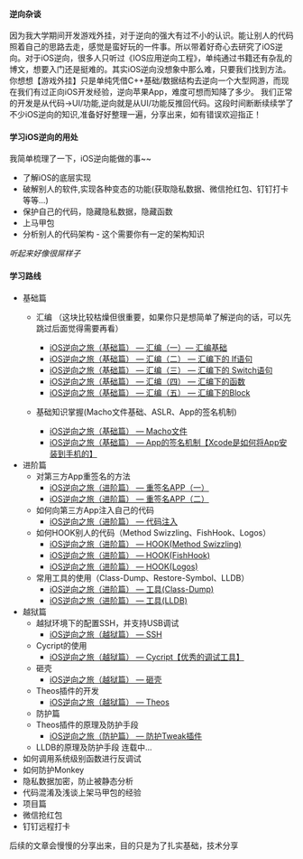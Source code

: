 #### 逆向杂谈
因为我大学期间开发游戏外挂，对于逆向的强大有过不小的认识。能让别人的代码照着自己的思路去走，感觉是蛮好玩的一件事。所以带着好奇心去研究了iOS逆向。对于iOS逆向，很多人只听过《IOS应用逆向工程》，单纯通过书籍还有杂乱的博文，想要入门还是挺难的。其实iOS逆向没想象中那么难，只要我们找到方法。你想想【游戏外挂】只是单纯凭借C++基础/数据结构去逆向一个大型网游，而现在我们有过正向iOS开发经验，逆向苹果App，难度可想而知降了多少。
我们正常的开发是从代码->UI/功能,逆向就是从UI/功能反推回代码。这段时间断断续续学了不少iOS逆向的知识,准备好好整理一遍，分享出来，如有错误欢迎指正！
#### 学习iOS逆向的用处
我简单梳理了一下，iOS逆向能做的事~~
- 了解iOS的底层实现
- 破解别人的软件,实现各种变态的功能(获取隐私数据、微信抢红包、钉钉打卡等等...)
- 保护自己的代码，隐藏隐私数据，隐藏函数
- 上马甲包
- 分析别人的代码架构 - 这个需要你有一定的架构知识

*听起来好像很屌样子*
#### 学习路线
- 基础篇
    - 汇编 （这块比较枯燥但很重要，如果你只是想简单了解逆向的话，可以先跳过后面觉得需要再看）
        - [iOS逆向之旅（基础篇） — 汇编（一）— 汇编基础](https://www.jianshu.com/p/19a276a503fb)
        - [iOS逆向之旅（基础篇） — 汇编（二） — 汇编下的 If语句](https://www.jianshu.com/p/975135448ffb)
        - [iOS逆向之旅（基础篇） — 汇编（三） — 汇编下的 Switch语句](https://www.jianshu.com/p/c734ceb2928d)
        - [iOS逆向之旅（基础篇） — 汇编（四） — 汇编下的函数](https://www.jianshu.com/p/059604da0367)
        - [iOS逆向之旅（基础篇） — 汇编（五） — 汇编下的Block](https://www.jianshu.com/p/25053027f4bf)

    - 基础知识掌握(Macho文件基础、ASLR、App的签名机制)
        - [iOS逆向之旅（基础篇） — Macho文件](https://www.jianshu.com/p/cd2228b01b4f)
        - [iOS逆向之旅（基础篇） — App的签名机制【Xcode是如何将App安装到手机的】](https://www.jianshu.com/p/5d1ff2198dc3)​​​​​​​
- 进阶篇
    - 对第三方App重签名的方法
        - [iOS逆向之旅（进阶篇） — 重签名APP（一）](https://www.jianshu.com/p/07dd17503bae)
        - [iOS逆向之旅（进阶篇） — 重签名APP（二）](https://www.jianshu.com/p/05a5af38f1bb)
    - 如何向第三方App注入自己的代码
        - [iOS逆向之旅（进阶篇） — 代码注入](https://www.jianshu.com/p/4ac9e8a1428d)
    - 如何HOOK别人的代码（Method Swizzling、FishHook、Logos）
        - [iOS逆向之旅（进阶篇） — HOOK(Method Swizzling)](https://www.jianshu.com/p/3ebbc341383b)
        - [iOS逆向之旅（进阶篇） — HOOK(FishHook)](https://www.jianshu.com/p/5812ca77331e)
        - [iOS逆向之旅（进阶篇） — HOOK(Logos)](https://www.jianshu.com/p/ae7177166888)
    - 常用工具的使用（Class-Dump、Restore-Symbol、LLDB）
        - [iOS逆向之旅（进阶篇） — 工具(Class-Dump)](https://www.jianshu.com/p/152110d1d1b1)
        - [iOS逆向之旅（进阶篇） — 工具(LLDB)](https://www.jianshu.com/p/26a99b2023be)
- 越狱篇
    - 越狱环境下的配置SSH，并支持USB调试
        - [iOS逆向之旅（越狱篇） — SSH](https://www.jianshu.com/p/61aeaac477a0)
    - Cycript的使用
        - [iOS逆向之旅（越狱篇） — Cycript【优秀的调试工具】](https://www.jianshu.com/p/8d4e58cec2cf)
    - 砸壳
        - [iOS逆向之旅（越狱篇） — 砸壳](https://www.jianshu.com/p/3b1ae845c972)
    - Theos插件的开发
        - [iOS逆向之旅（越狱篇） — Theos](https://www.jianshu.com/p/d1f939318afb)
    - 防护篇
    - Theos插件的原理及防护手段
        - [iOS逆向之旅（防护篇） — 防护Tweak插件](https://www.jianshu.com/p/5cb5ea072a87)
    - LLDB的原理及防护手段
连载中...
- 如何调用系统级别函数进行反调试
- 如何防护Monkey
- 隐私数据加密，防止被静态分析
- 代码混淆及浅谈上架马甲包的经验
- 项目篇
- 微信抢红包
- 钉钉远程打卡

后续的文章会慢慢的分享出来，目的只是为了扎实基础，技术分享
